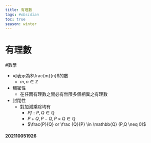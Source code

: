 ```yaml
---
title: 有理數
tags: #obsidian 
toc: true
season: winter
---
```

# 有理數
#數學 

- 可表示為$\frac{m}{n}$的數
	- $m,n\in \mathbb{Z}$
- 稠密性
	- 在任兩有理數之間必有無限多個相異之有理數
- 封閉性
	- 對加減乘除均有
		- $Pf: P,Q\in \mathbb{Q}$
		- $P+Q, P-Q, P\times Q\in \mathbb{Q}$
		- $\frac{P}{Q} or \frac {Q}{P} \in \mathbb{Q} (P,Q \neq 0)$

#### 202110051926